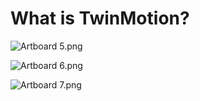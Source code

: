 # What is TwinMotion?

<p><img src="https://vertexschool.instructure.com/courses/329/files/23279/preview?verifier=D9SlNca7Tt9NhaA40k2jZJiDkuUCNHwFN3A7tOLm" alt="Artboard 5.png" data-api-endpoint="https://vertexschool.instructure.com/api/v1/courses/329/files/23279" data-api-returntype="File"></p>
<p><img src="https://vertexschool.instructure.com/courses/329/files/23280/preview?verifier=0x8LTsoTdBRazm2R7y2IlAa4LKH5bURHUhceHEZS" alt="Artboard 6.png" data-api-endpoint="https://vertexschool.instructure.com/api/v1/courses/329/files/23280" data-api-returntype="File"></p>
<p><img src="https://vertexschool.instructure.com/courses/329/files/23281/preview?verifier=jYsEZKC9q8WdSQd81gtJ27scSMtFFsuERH84p8nR" alt="Artboard 7.png" data-api-endpoint="https://vertexschool.instructure.com/api/v1/courses/329/files/23281" data-api-returntype="File"></p>